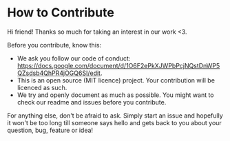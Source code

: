 # How to Contribute

Hi friend! Thanks so much for taking an interest in our work <3. 

Before you contribute, know this:

* We ask you follow our code of conduct: https://docs.google.com/document/d/1O6F2ePkXJWPbPcjNQstDnWP5QZsdsb4QhPR4jOGQ6SI/edit. 
* This is an open source (MIT licence) project. Your contribution will be licenced as such. 
* We try and openly document as much as possible. You might want to check our readme and issues before you contribute.

For anything else, don't be afraid to ask. Simply start an issue and hopefully it won't be too long till someone says hello and gets back to you about your question, bug, feature or idea! 
